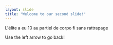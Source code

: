 ```yaml
---
layout: slide
title: "Welcome to our second slide!"
---
```

L'élite a eu 10 au partiel de corpo fi sans rattrapage

Use the left arrow to go back!
